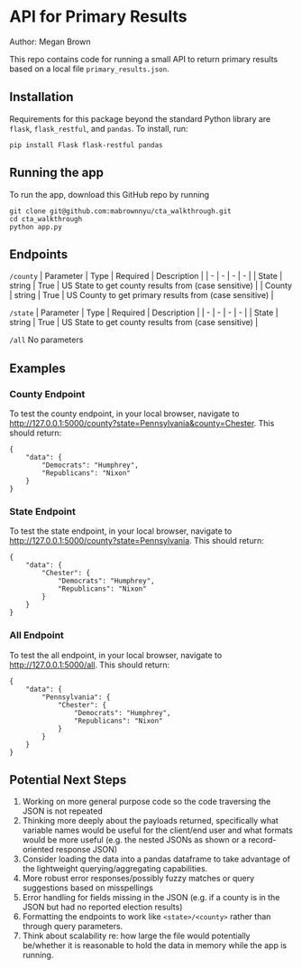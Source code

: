# API for Primary Results
Author: Megan Brown

This repo contains code for running a small API to return
primary results based on a local file `primary_results.json`.

## Installation
Requirements for this package beyond the standard Python library are
`flask`, `flask_restful`, and `pandas`.
To install, run:
```
pip install Flask flask-restful pandas
```

## Running the app
To run the app, download this GitHub repo by running
```
git clone git@github.com:mabrownnyu/cta_walkthrough.git
cd cta_walkthrough
python app.py
```

## Endpoints
`/county`
| Parameter | Type | Required | Description |
| - | - | - | - |
| State | string | True | US State to get county results from (case sensitive) |
| County | string | True | US County to get primary results from (case sensitive) |

`/state`
| Parameter | Type | Required | Description |
| - | - | - | - |
| State | string | True | US State to get county results from (case sensitive) |

`/all`
No parameters


## Examples
### County Endpoint
To test the county endpoint, in your local browser, navigate to http://127.0.0.1:5000/county?state=Pennsylvania&county=Chester. This should return:
```
{
    "data": {
        "Democrats": "Humphrey",
        "Republicans": "Nixon"
    }
}
```

### State Endpoint
To test the state endpoint, in your local browser, navigate to http://127.0.0.1:5000/county?state=Pennsylvania. This should return:
```
{
    "data": {
        "Chester": {
            "Democrats": "Humphrey",
            "Republicans": "Nixon"
        }
    }
}
```

### All Endpoint
To test the all endpoint, in your local browser, navigate to http://127.0.0.1:5000/all. This should return:
```
{
    "data": {
        "Pennsylvania": {
            "Chester": {
                "Democrats": "Humphrey",
                "Republicans": "Nixon"
            }
        }
    }
}
```

## Potential Next Steps
1. Working on more general purpose code so the code traversing the JSON is not repeated
2. Thinking more deeply about the payloads returned, specifically what variable names would be useful for the client/end user and what formats would be more useful (e.g. the nested JSONs as shown or a record-oriented response JSON)
3. Consider loading the data into a pandas dataframe to take advantage of the lightweight querying/aggregating capabilities.
4. More robust error responses/possibly fuzzy matches or query suggestions based on misspellings
5. Error handling for fields missing in the JSON (e.g. if a county is in the JSON but had no reported election results)
6. Formatting the endpoints to work like `<state>/<county>` rather than through query parameters.
7. Think about scalability re: how large the file would potentially be/whether it
is reasonable to hold the data in memory while the app is running. 
